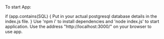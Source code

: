 To start App:

if (app.contains(SQL) {
  Put in your actual postgresql database details in the index.js file.
}
Use 'npm i' to install dependencies and 'node index.js' to start application.
Use the address "http://localhost:3000/" on your browser to use app.



